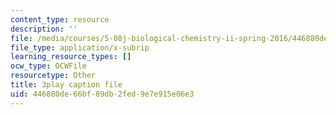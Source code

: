 ```yaml
---
content_type: resource
description: ''
file: /media/courses/5-08j-biological-chemistry-ii-spring-2016/446880de66bf89db2fed9e7e915e06e3_6QK1PUjCkDY.srt
file_type: application/x-subrip
learning_resource_types: []
ocw_type: OCWFile
resourcetype: Other
title: 3play caption file
uid: 446880de-66bf-89db-2fed-9e7e915e06e3
---
```

